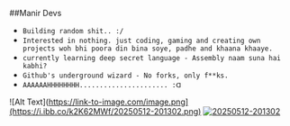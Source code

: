 ##Manir Devs
- ```Building random shit.. :/```
- ```Interested in nothing. just coding, gaming and creating own projects woh bhi poora din bina soye, padhe and khaana khaaye.```
- ```currently learning deep secret language - Assembly naam suna hai kabhi?```
- ```Github's underground wizard - No forks, only f**ks.```
- ```AAAAAAHHHHHHHH...................... :ᗡ```


![Alt Text](https://link-to-image.com/image.png](https://i.ibb.co/k2K62MWf/20250512-201302.png)
<a href="https://ibb.co/LdShdv2W"><img src="https://i.ibb.co/k2K62MWf/20250512-201302.png" alt="20250512-201302" border="0"></a>

<!---
- Passionate about building innovative and experimental projects.

- Enthusiastic coder and gamer — often lost in personal creations with deep focus and dedication.

- Currently exploring low-level programming and systems architecture (yes, learning Assembly 🔍).

- Creative contributor on GitHub – prefer building original solutions over forking.

- Always excited by the chaos of ideas and turning them into something real.


--->
